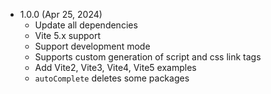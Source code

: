 - 1.0.0 (Apr 25, 2024)
    - Update all dependencies
    - Vite 5.x support
    - Support development mode
    - Supports custom generation of script and css link tags
    - Add Vite2, Vite3, Vite4, Vite5 examples
    - `autoComplete` deletes some packages